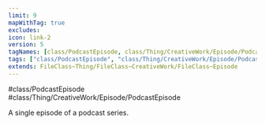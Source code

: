 ```yaml
---
limit: 9
mapWithTag: true
excludes:
icon: link-2
version: 5
tagNames: [class/PodcastEpisode, class/Thing/CreativeWork/Episode/PodcastEpisode, schema-org/PodcastEpisode]
tags: ["class/PodcastEpisode", "class/Thing/CreativeWork/Episode/PodcastEpisode"]
extends: FileClass~Thing/FileClass~CreativeWork/FileClass~Episode
---
```


#class/PodcastEpisode
#class/Thing/CreativeWork/Episode/PodcastEpisode


A single episode of a podcast series.

